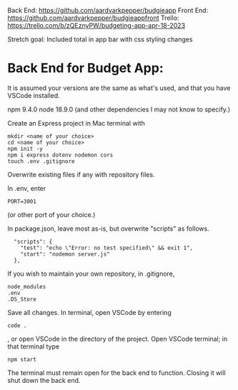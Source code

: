 Back End: https://github.com/aardvarkpepper/budgieapp
Front End: https://github.com/aardvarkpepper/budgieappfront
Trello: https://trello.com/b/zQEznyPW/budgeting-app-apr-18-2023

Stretch goal:  Included total in app bar with css styling changes

# Back End for Budget App:

It is assumed your versions are the same as what's used, and that you have VSCode installed.

npm 9.4.0
node 18.9.0
(and other dependencies I may not know to specify.)

Create an Express project in Mac terminal with
```
mkdir <name of your choice>
cd <name of your choice>
npm init -y
npm i express dotenv nodemon cors
touch .env .gitignore
```

Overwrite existing files if any with repository files.

In .env, enter

```
PORT=3001
```

(or other port of your choice.)

In package.json, leave most as-is, but overwrite "scripts" as follows.
```
  "scripts": {
    "test": "echo \"Error: no test specified\" && exit 1",
    "start": "nodemon server.js"
  },  
```
If you wish to maintain your own repository, in .gitignore,
```
node_modules
.env
.DS_Store
``` 

  Save all changes.  In terminal, open VSCode by entering
  ```
  code .
  ```
  , or open VSCode in the directory of the project.
Open VSCode terminal; in that terminal type
  ```
  npm start
  ```
The terminal must remain open for the back end to function.  Closing it will shut down the back end.
